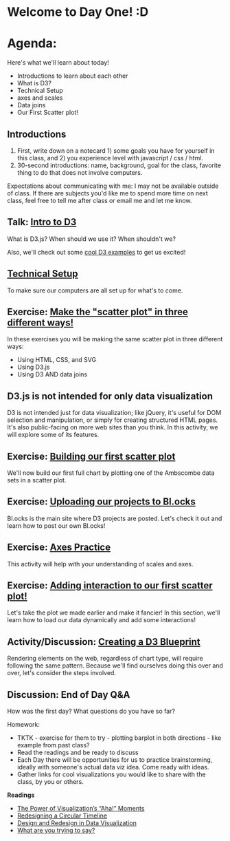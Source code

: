 # Welcome to Day One! :D

# Agenda:

Here's what we'll learn about today!

- Introductions to learn about each other
- What is D3?
- Technical Setup
- axes and scales
- Data joins
- Our First Scatter plot!

## Introductions
1. First, write down on a notecard 1) some goals you have for yourself in this class, and 2) you experience level with javascript / css / html.
2. 30-second introductions: name, background, goal for the class, favorite thing to do that does not involve computers.

Expectations about communicating with me: I may not be available outside of class. If there are subjects you'd like me to spend more time on next class, feel free to tell me after class or email me and let me know.  

## Talk: [Intro to D3](https://github.com/molliemarie/SharedSlides/blob/master/whatIsD3.pdf)

What is D3.js? When should we use it? When shouldn't we?

Also, we'll check out some [cool D3 examples](d3examples.md) to get us excited!

## [Technical Setup](TechnicalSetup/README.md)
To make sure our computers are all set up for what's to come.

## Exercise: [Make the "scatter plot" in three different ways!](Projects&Exercises/scatter3ways.md)

In these exercises you will be making the same scatter plot in three different ways: 

- Using HTML, CSS, and SVG
- Using D3.js
- Using D3 AND data joins

## D3.js is not intended for **only** data visualization

D3 is not intended just for data visualization; like jQuery, it's useful for DOM selection and manipulation, or simply for creating structured HTML pages. It's also public-facing on more web sites than you think. In this activity, we will explore some of its features.

## Exercise: [Building our first scatter plot](Projects&Exercises/anscombeQuartet/anscombe_part1.md)

We'll now build our first full chart by plotting one of the Ambscombe data sets in a scatter plot.

## Exercise: [Uploading our projects to Bl.ocks](TechnicalSetup/blocks.md)

Bl.ocks is the main site where D3 projects are posted. Let's check it out and learn how to post our own Bl.ocks!

## Exercise: [Axes Practice](Projects&Exercises/axesExercise/README.md)

This activity will help with your understanding of scales and axes.

## Exercise: [Adding interaction to our first scatter plot!](Projects&Exercises/anscombeQuartet/anscombe_part2.md)

Let's take the plot we made earlier and make it fancier! In this section, we'll learn how to load our data dynamically and add some interactions!

## Activity/Discussion: [Creating a D3 Blueprint](Projects&Exercises/blueprint/README.md)

Rendering elements on the web, regardless of chart type, will require following the same pattern. Because we'll find ourselves doing this over and over, let's consider the steps involved.

## Discussion: End of Day Q&A

How was the first day? What questions do you have so far?

Homework: 

  - TKTK - exercise for them to try - plotting barplot in both directions - like example from past class?
  - Read the readings and be ready to discuss
  - Each Day there will be opportunities for us to practice brainstorming, ideally with someone's actual data viz idea. Come ready with ideas.
  - Gather links for cool visualizations you would like to share with the class, by you or others.

**Readings**
  - [The Power of Visualization’s “Aha!” Moments](https://hbr.org/2013/03/power-of-visualizations-aha-moment/)
  - [Redesigning a Circular Timeline](http://www.thefunctionalart.com/2015/02/redesigning-circular-timeline.html)
  - [Design and Redesign in Data Visualization](https://medium.com/@hint_fm/design-and-redesign-4ab77206cf9)
  - [What are you trying to say?](http://lulupinney.co.uk/2012/08/what-are-you-trying-to-say/)
